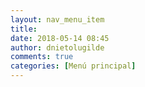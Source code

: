 ```yaml
---
layout: nav_menu_item
title: 
date: 2018-05-14 08:45
author: dnietolugilde
comments: true
categories: [Menú principal]
---
```

 
